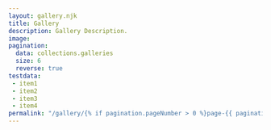 ```yaml
---
layout: gallery.njk
title: Gallery
description: Gallery Description.
image: 
pagination:
  data: collections.galleries
  size: 6
  reverse: true
testdata:
 - item1
 - item2
 - item3
 - item4
permalink: "/gallery/{% if pagination.pageNumber > 0 %}page-{{ pagination.pageNumber + 1 }}/{% endif %}index.html"
---
```


